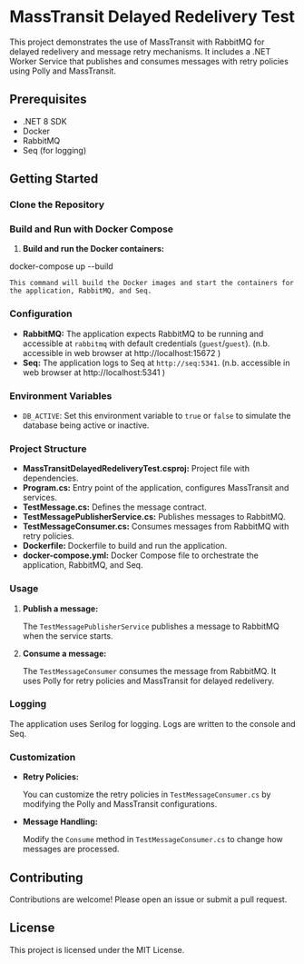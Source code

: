 # MassTransit Delayed Redelivery Test

This project demonstrates the use of MassTransit with RabbitMQ for delayed redelivery and message retry mechanisms. It includes a .NET Worker Service that publishes and consumes messages with retry policies using Polly and MassTransit.

## Prerequisites

- .NET 8 SDK
- Docker
- RabbitMQ
- Seq (for logging)

## Getting Started

### Clone the Repository


### Build and Run with Docker Compose

1. **Build and run the Docker containers:**

docker-compose up --build



    This command will build the Docker images and start the containers for the application, RabbitMQ, and Seq.

### Configuration

- **RabbitMQ:** The application expects RabbitMQ to be running and accessible at `rabbitmq` with default credentials (`guest`/`guest`). (n.b. accessible in web browser at http://localhost:15672 ) 
- **Seq:** The application logs to Seq at `http://seq:5341`. (n.b. accessible in web browser at http://localhost:5341 ) 

### Environment Variables

- `DB_ACTIVE`: Set this environment variable to `true` or `false` to simulate the database being active or inactive.

### Project Structure

- **MassTransitDelayedRedeliveryTest.csproj:** Project file with dependencies.
- **Program.cs:** Entry point of the application, configures MassTransit and services.
- **TestMessage.cs:** Defines the message contract.
- **TestMessagePublisherService.cs:** Publishes messages to RabbitMQ.
- **TestMessageConsumer.cs:** Consumes messages from RabbitMQ with retry policies.
- **Dockerfile:** Dockerfile to build and run the application.
- **docker-compose.yml:** Docker Compose file to orchestrate the application, RabbitMQ, and Seq.

### Usage

1. **Publish a message:**

    The `TestMessagePublisherService` publishes a message to RabbitMQ when the service starts.

2. **Consume a message:**

    The `TestMessageConsumer` consumes the message from RabbitMQ. It uses Polly for retry policies and MassTransit for delayed redelivery.

### Logging

The application uses Serilog for logging. Logs are written to the console and Seq.

### Customization

- **Retry Policies:**

    You can customize the retry policies in `TestMessageConsumer.cs` by modifying the Polly and MassTransit configurations.

- **Message Handling:**

    Modify the `Consume` method in `TestMessageConsumer.cs` to change how messages are processed.

## Contributing

Contributions are welcome! Please open an issue or submit a pull request.

## License

This project is licensed under the MIT License.
 
